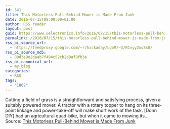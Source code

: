 ```yaml
---
id: 541
title: This Motorless Pull-Behind Mower is Made From Junk
date: 2016-07-15T09:00:00+01:00
author: RSS reader
layout: post
guid: https://www.uelectronics.info/2016/07/15/this-motorless-pull-behind-mower-is-made-from-junk/
permalink: /2016/07/15/this-motorless-pull-behind-mower-is-made-from-junk/
rss_pi_source_url:
  - https://feedproxy.google.com/~r/hackaday/LgoM/~3/KCvyy2uq8s0/
rss_pi_source_md5:
  - 80d3e9e2daab7f494c52cb2d9af8fb3a
rss_pi_canonical_url:
  - my_blog
categories:
  - RSS
tags:
  - "1802"
---
```

Cutting a field of grass is a straightforward and satisfying process, given a suitably powered mover. A tractor with a rotary topper to hang on its three-point linkage and power-take-off will make short work of the task. [Donn DIY] had an agricultural quad-bike, but when it came to mowing its…&#013;  
Source: <a href="https://feedproxy.google.com/~r/hackaday/LgoM/~3/KCvyy2uq8s0/" target="_blank">This Motorless Pull-Behind Mower is Made From Junk</a>